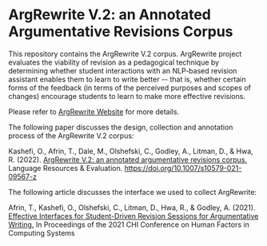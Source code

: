 # ArgRewrite V.2: an Annotated Argumentative Revisions Corpus

This repository contains the ArgRewrite V.2 corpus. ArgRewrite project evaluates the viability of revision as a pedagogical technique by determining whether student interactions with an NLP-based revision assistant enables them to learn to write better -- that is, whether certain forms of the feedback (in terms of the perceived purposes and scopes of changes) encourage students to learn to make more effective revisions.

Please refer to [ArgRewrite Website](http://argrewrite.cs.pitt.edu/) for more details.

The following paper discusses the design, collection and annotation process of the ArgRewrite V.2 corpus:

Kashefi, O., Afrin, T., Dale, M., Olshefski, C., Godley, A., Litman, D., & Hwa, R. (2022). [ArgRewrite V.2: an annotated argumentative revisions corpus.](https://doi.org/10.1007/s10579-021-09567-z) Language Resources & Evaluation. https://doi.org/10.1007/s10579-021-09567-z

The following article discusses the interface we used to collect ArgRewrite: 

Afrin, T., Kashefi, O., Olshefski, C., Litman, D., Hwa, R., & Godley, A. (2021). [Effective Interfaces for Student-Driven Revision Sessions for Argumentative Writing.](https://dl.acm.org/doi/abs/10.1145/3411764.3445683) In Proceedings of the 2021 CHI Conference on Human Factors in Computing Systems

